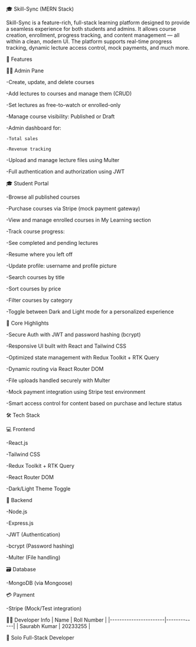 🎓 Skill-Sync (MERN Stack)

Skill-Sync is a feature-rich, full-stack learning platform designed to provide a seamless experience for both students and admins. It allows course creation, enrollment, progress tracking, and content management — all within a clean, modern UI. The platform supports real-time progress tracking, dynamic lecture access control, mock payments, and much more.

🔧 Features

👨‍💼 Admin Pane

-Create, update, and delete courses

-Add lectures to courses and manage them (CRUD)

-Set lectures as free-to-watch or enrolled-only

-Manage course visibility: Published or Draft

-Admin dashboard for:

    -Total sales

    -Revenue tracking

-Upload and manage lecture files using Multer

-Full authentication and authorization using JWT

🎓 Student Portal

-Browse all published courses

-Purchase courses via Stripe (mock payment gateway)

-View and manage enrolled courses in My Learning section

-Track course progress:

-See completed and pending lectures

-Resume where you left off

-Update profile: username and profile picture

-Search courses by title

-Sort courses by price

-Filter courses by category

-Toggle between Dark and Light mode for a personalized experience


💬 Core Highlights

-Secure Auth with JWT and password hashing (bcrypt)

-Responsive UI built with React and Tailwind CSS

-Optimized state management with Redux Toolkit + RTK Query

-Dynamic routing via React Router DOM

-File uploads handled securely with Multer

-Mock payment integration using Stripe test environment

-Smart access control for content based on purchase and lecture status


🛠 Tech Stack

💻 Frontend

-React.js

-Tailwind CSS

-Redux Toolkit + RTK Query

-React Router DOM

-Dark/Light Theme Toggle


🧠 Backend

-Node.js

-Express.js

-JWT (Authentication)

-bcrypt (Password hashing)

-Multer (File handling)


🗃️ Database

-MongoDB (via Mongoose)

💳 Payment

-Stripe (Mock/Test integration)

🧑‍💻 Developer Info
| Name                  | Roll Number |
|-----------------------|-------------|
| Saurabh Kumar         | 20233255    |

🚀 Solo Full-Stack Developer